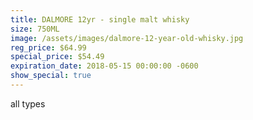```yaml
---
title: DALMORE 12yr - single malt whisky
size: 750ML
image: /assets/images/dalmore-12-year-old-whisky.jpg
reg_price: $64.99
special_price: $54.49
expiration_date: 2018-05-15 00:00:00 -0600
show_special: true
---
```


all types